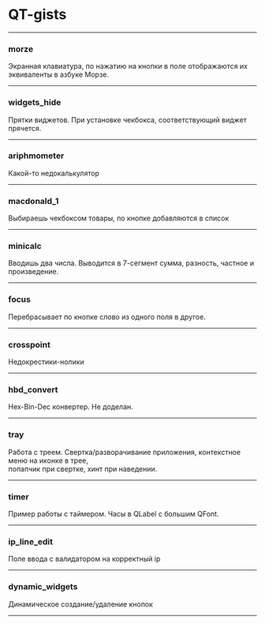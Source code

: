 # QT-gists  
* * *  
### morze  
Экранная клавиатура, по нажатию на кнопки в поле отображаются их эквиваленты в азбуке Морзе.  
* * *  
### widgets_hide  
Прятки виджетов. При установке чекбокса, соответствующий виджет прячется.  
* * *  
### ariphmometer  
Какой-то недокалькулятор  
* * *  
### macdonald_1  
Выбираешь чекбоксом товары, по кнопке добавляются в список  
* * *  
### minicalc  
Вводишь два числа. Выводится в 7-сегмент сумма, разность, частное и произведение.  
* * *  
### focus  
Перебрасывает по кнопке слово из одного поля в другое.  
* * *  
### crosspoint  
Недокрестики-нолики  
* * *  
### hbd_convert  
Hex-Bin-Dec конвертер. Не доделан.   
* * *  
### tray  
Работа с треем. Свертка/разворачивание приложения, контекстное меню на иконке в трее,  
попапчик при свертке, хинт при наведении.  
* * *  
### timer  
Пример работы с таймером. Часы в QLabel с большим QFont.  
* * *  
### ip_line_edit  
Поле ввода с валидатором на корректный ip  
* * *  
### dynamic_widgets  
Динамическое создание/удаление кнопок  
* * *  
